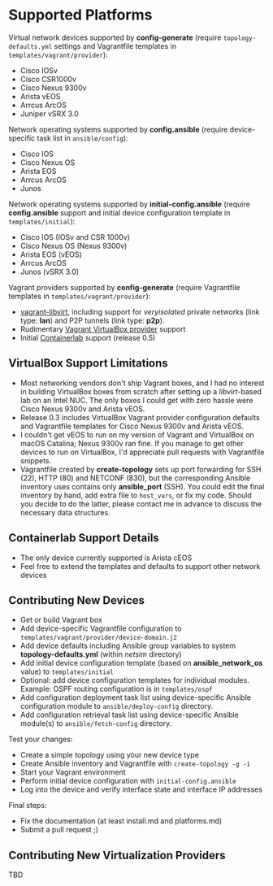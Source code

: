 # Supported Platforms

Virtual network devices supported by **config-generate** (require `topology-defaults.yml` settings and Vagrantfile templates in `templates/vagrant/provider`):

* Cisco IOSv
* Cisco CSR1000v
* Cisco Nexus 9300v
* Arista vEOS
* Arrcus ArcOS
* Juniper vSRX 3.0

Network operating systems supported by **config.ansible** (require device-specific task list in `ansible/config`):

* Cisco IOS
* Cisco Nexus OS
* Arista EOS
* Arrcus ArcOS
* Junos

Network operating systems supported by **initial-config.ansible** (require **config.ansible** support and initial device configuration template in `templates/initial`):

* Cisco IOS (IOSv and CSR 1000v)
* Cisco Nexus OS (Nexus 9300v)
* Arista EOS (vEOS)
* Arrcus ArcOS
* Junos (vSRX 3.0)

Vagrant providers supported by **config-generate** (require Vagrantfile templates in `templates/vagrant/provider`):

* [vagrant-libvirt](https://github.com/vagrant-libvirt/vagrant-libvirt), including support for *veryisolated* private networks (link type: **lan**) and P2P tunnels (link type: **p2p**).
* Rudimentary [Vagrant VirtualBox provider](https://www.vagrantup.com/docs/providers/virtualbox) support
* Initial [Containerlab](https://containerlab.srlinux.dev/) support (release 0.5)

## VirtualBox Support Limitations

* Most networking vendors don't ship Vagrant boxes, and I had no interest in building VirtualBox boxes from scratch after setting up a *libvirt*-based lab on an Intel NUC. The only boxes I could get with zero hassle were Cisco Nexus 9300v and Arista vEOS.
* Release 0.3 includes VirtualBox Vagrant provider configuration defaults and Vagrantfile templates for Cisco Nexus 9300v and Arista vEOS.
* I couldn't get vEOS to run on my version of Vagrant and VirtualBox on macOS Catalina; Nexus 9300v ran fine. If you manage to get other devices to run on VirtualBox, I'd appreciate pull requests with Vagrantfile snippets.
* Vagrantfile created by **create-topology** sets up port forwarding for SSH (22), HTTP (80) and NETCONF (830), but the corresponding Ansible inventory uses contains only **ansible_port** (SSH). You could edit the final inventory by hand, add extra file to `host_vars`, or fix my code. Should you decide to do the latter, please contact me in advance to discuss the necessary data structures.

## Containerlab Support Details

* The only device currently supported is Arista cEOS
* Feel free to extend the templates and defaults to support other network devices

## Contributing New Devices

* Get or build Vagrant box
* Add device-specific Vagrantfile configuration to `templates/vagrant/provider/device-domain.j2`
* Add device defaults including Ansible group variables to system **topology-defaults.yml** (within *netsim* directory)
* Add initial device configuration template (based on **ansible_network_os** value) to `templates/initial`
* Optional: add device configuration templates for individual modules. Example: OSPF routing configuration is in `templates/ospf`
* Add configuration deployment task list using device-specific Ansible configuration module to `ansible/deploy-config` directory.
* Add configuration retrieval task list using device-specific Ansible module(s) to `ansible/fetch-config` directory.

Test your changes:

* Create a simple topology using your new device type
* Create Ansible inventory and Vagrantfile with `create-topology -g -i`
* Start your Vagrant environment
* Perform initial device configuration with `initial-config.ansible`
* Log into the device and verify interface state and interface IP addresses

Final steps:

* Fix the documentation (at least install.md and platforms.md)
* Submit a pull request ;)

## Contributing New Virtualization Providers

TBD
